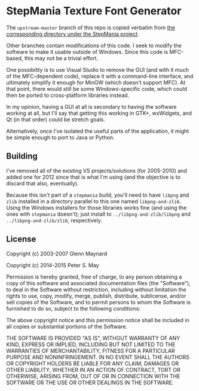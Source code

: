 StepMania Texture Font Generator
================================

The `upstream-master` branch of this repo is copied verbatim from [the corresponding directory under the StepMania project](https://github.com/stepmania/stepmania/tree/master/src/Texture%20Font%20Generator).

Other branches contain modifications of this code. I seek to modify the software to make it usable outside of Windows. Since this code is MFC-based, this may not be a trivial effort.

One possibility is to use Visual Studio to remove the GUI (and with it much of the MFC-dependent code), replace it with a command-line interface, and ultimately simplify it enough for MinGW (which doesn't support MFC). At that point, there would still be some Windows-specific code, which could then be ported to cross-platform libraries instead.

In my opinion, having a GUI at all is secondary to having the software working at all, but I'll say that getting this working in GTK+, wxWidgets, and Qt (in that order) could be stretch goals.

Alternatively, once I've isolated the useful parts of the application, it might be simple enough to port to Java or Python.

Building
--------

I've removed all of the existing VS projects/solutions (for 2005-2010) and added one for 2012 since that is what I'm using (and the objective is to discard that also, eventually).

Because this isn't part of a `stepmania` build, you'll need to have `libpng` and `zlib` installed in a directory parallel to this one named `libpng-and-zlib`. Using the Windows installers for those libraries works fine (and using the ones with `stepmania` doesn't); just install to `../libpng-and-zlib/libpng` and `../libpng-and-zlib/zlib`, respectively.

License
-------

Copyright (c) 2003-2007 Glenn Maynard

Copyright (c) 2014-2015 Peter S. May

Permission is hereby granted, free of charge, to any person obtaining a copy of this software and associated documentation files (the "Software"), to deal in the Software without restriction, including without limitation the rights to use, copy, modify, merge, publish, distribute, sublicense, and/or sell copies of the Software, and to permit persons to whom the Software is furnished to do so, subject to the following conditions:

The above copyright notice and this permission notice shall be included in all copies or substantial portions of the Software.

THE SOFTWARE IS PROVIDED "AS IS", WITHOUT WARRANTY OF ANY KIND, EXPRESS OR IMPLIED, INCLUDING BUT NOT LIMITED TO THE WARRANTIES OF MERCHANTABILITY, FITNESS FOR A PARTICULAR PURPOSE AND NONINFRINGEMENT. IN NO EVENT SHALL THE AUTHORS OR COPYRIGHT HOLDERS BE LIABLE FOR ANY CLAIM, DAMAGES OR OTHER LIABILITY, WHETHER IN AN ACTION OF CONTRACT, TORT OR OTHERWISE, ARISING FROM, OUT OF OR IN CONNECTION WITH THE SOFTWARE OR THE USE OR OTHER DEALINGS IN THE SOFTWARE.
